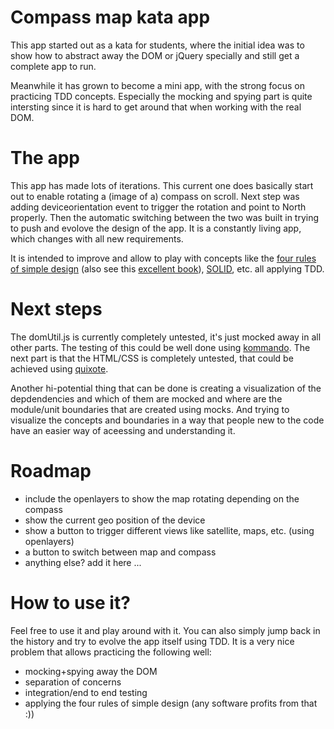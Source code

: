 # Compass map kata app

This app started out as a kata for students, where the initial
idea was to show how to abstract away the DOM or jQuery specially
and still get a complete app to run.

Meanwhile it has grown to become a mini app, with the strong focus on
practicing TDD concepts. Especially the mocking and spying part
is quite intersting since it is hard to get around that when working
with the real DOM.

# The app

This app has made lots of iterations. This current one does basically
start out to enable rotating a (image of a) compass on scroll. Next step
was adding deviceorientation event to trigger the rotation and point to
North properly. Then the automatic switching between the two was built in
trying to push and evolove the design of the app. It is a constantly living
app, which changes with all new requirements.

It is intended to improve and allow to play with concepts like the
[four rules of simple design](http://www.c2.com/cgi/wiki?XpSimplicityRules)
(also see this [excellent book](https://leanpub.com/4rulesofsimpledesign)),
[SOLID](https://en.wikipedia.org/wiki/SOLID_(object-oriented_design)),
etc. all applying TDD.

# Next steps

The domUtil.js is currently completely untested, it's just mocked away
in all other parts. The testing of this could be well done using
[kommando](http://github.com/uxebu/kommando). The next part is that the
HTML/CSS is completely untested, that could be achieved using
[quixote](https://github.com/jamesshore/quixote).

Another hi-potential thing that can be done is creating a visualization
of the depdendencies and which of them are mocked and where are the
module/unit boundaries that are created using mocks. And trying to
visualize the concepts and boundaries in a way that people new to
the code have an easier way of aceessing and understanding it.

# Roadmap

- include the openlayers to show the map rotating depending on the compass
- show the current geo position of the device
- show a button to trigger different views like satellite, maps, etc. (using openlayers)
- a button to switch between map and compass
- anything else? add it here ...

# How to use it?

Feel free to use it and play around with it.
You can also simply jump back in the history and try to evolve the
app itself using TDD. It is a very nice problem that allows practicing the
following well:

- mocking+spying away the DOM
- separation of concerns
- integration/end to end testing
- applying the four rules of simple design (any software profits from that :))